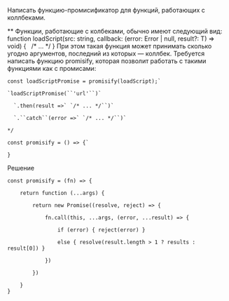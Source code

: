 Написать функцию-промисификатор для функций, работающих с коллбеками. 


**
Функции, работающие с колбеками, обычно имеют следующий вид:`
`function loadScript(src: string, callback: <T>(error: Error | null, result?: T) => void) {
  /* ... */
}
При этом такая функция может принимать сколько угодно аргументов, последний из которых — коллбек.
Требуется написать функцию promisify, которая позволит работать с такими функциями как с промисами:

```JS
const loadScriptPromise = promisify(loadScript);`

`loadScriptPromise(``'url'``)`

  `.then(result =>` `/* ... */``)`

  `.``catch``(error =>` `/* ... */``)`

*/

const promisify = () => {`

}
```

Решение

```JS
const promisify = (fn) => {

    return function (...args) {

        return new Promise((resolve, reject) => {

            fn.call(this, ...args, (error, ...result) => {

                if (error) { reject(error) }

                else { resolve(result.length > 1 ? results : result[0]) }

            })

        })

    }
}
```

